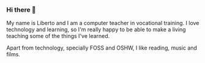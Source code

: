 ### Hi there 👋

My name is Liberto and I am a computer teacher in vocational training.
I love technology and learning, so I'm really happy to be able to make a living teaching some of the things I've learned.

Apart from technology, specially FOSS and OSHW, I like reading, music and films.

<!--
**libercv/libercv** is a ✨ _special_ ✨ repository because its `README.md` (this file) appears on your GitHub profile.

Here are some ideas to get you started:

- 🔭 I’m currently working on ...
- 🌱 I’m currently learning ...
- 👯 I’m looking to collaborate on ...
- 🤔 I’m looking for help with ...
- 💬 Ask me about ...
- 📫 How to reach me: ...
- 😄 Pronouns: ...
- ⚡ Fun fact: ...
-->
